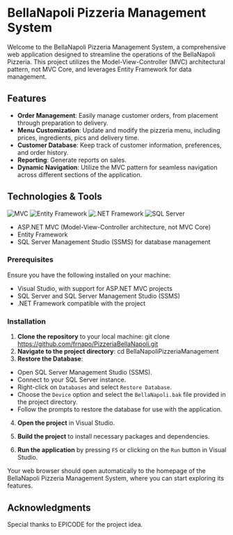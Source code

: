 # BellaNapoli Pizzeria Management System

Welcome to the BellaNapoli Pizzeria Management System, a comprehensive web application designed to streamline the operations of the BellaNapoli Pizzeria. This project utilizes the Model-View-Controller (MVC) architectural pattern, not MVC Core, and leverages Entity Framework for data management.

## Features

- **Order Management**: Easily manage customer orders, from placement through preparation to delivery.
- **Menu Customization**: Update and modify the pizzeria menu, including prices, ingredients, pics and delivery time.
- **Customer Database**: Keep track of customer information, preferences, and order history.
- **Reporting**: Generate reports on sales.
- **Dynamic Navigation**: Utilize the MVC pattern for seamless navigation across different sections of the application.

## Technologies & Tools

![MVC](https://img.shields.io/badge/MVC-Pattern-blue.svg)
![Entity Framework](https://img.shields.io/badge/Entity_Framework-ORM-blue.svg)
![.NET Framework](https://img.shields.io/badge/.NET_Framework-Compatible-blue.svg)
![SQL Server](https://img.shields.io/badge/SQL_Server-Database-blue.svg)

- ASP.NET MVC (Model-View-Controller architecture, not MVC Core)
- Entity Framework
- SQL Server Management Studio (SSMS) for database management

### Prerequisites

Ensure you have the following installed on your machine:

- Visual Studio, with support for ASP.NET MVC projects
- SQL Server and SQL Server Management Studio (SSMS)
- .NET Framework compatible with the project

### Installation

1. **Clone the repository** to your local machine: git clone https://github.com/frnapo/PizzeriaBellaNapoli.git
2. **Navigate to the project directory**: cd BellaNapoliPizzeriaManagement
3. **Restore the Database**:

- Open SQL Server Management Studio (SSMS).
- Connect to your SQL Server instance.
- Right-click on `Databases` and select `Restore Database`.
- Choose the `Device` option and select the `BellaNapoli.bak` file provided in the project directory.
- Follow the prompts to restore the database for use with the application.

4. **Open the project** in Visual Studio.

5. **Build the project** to install necessary packages and dependencies.

6. **Run the application** by pressing `F5` or clicking on the `Run` button in Visual Studio.

Your web browser should open automatically to the homepage of the BellaNapoli Pizzeria Management System, where you can start exploring its features.

## Acknowledgments

Special thanks to EPICODE for the project idea.
